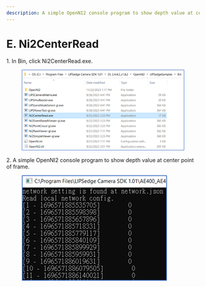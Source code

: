 ```yaml
---
description: A simple OpenNI2 console program to show depth value at center point of frame.
---
```


# E. Ni2CenterRead

1\. In Bin, click Ni2CenterRead.exe.

<figure><img src="../../.gitbook/assets/global_camera/sample_codes/image (5) (1).png" alt=""><figcaption></figcaption></figure>

2\. A simple OpenNI2 console program to show depth value at center point of frame.

<figure><img src="../../.gitbook/assets/global_camera/sample_codes/image (6).png" alt=""><figcaption></figcaption></figure>
